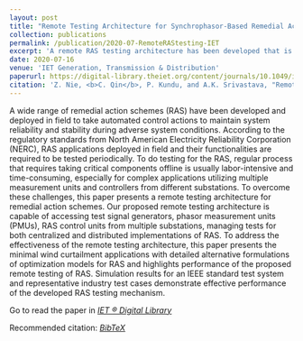 ```yaml
---
layout: post
title: "Remote Testing Architecture for Synchrophasor-Based Remedial Action Schemes"
collection: publications
permalink: /publication/2020-07-RemoteRAStesting-IET
excerpt: 'A remote RAS testing architecture has been developed that is capable of accessing test signal generators, phasor measurement units (PMUs), RAS control units from multiple substations, managing tests for both centralized and distributed implementations of RAS.'
date: 2020-07-16
venue: 'IET Generation, Transmission & Distribution'
paperurl: https://digital-library.theiet.org/content/journals/10.1049/iet-gtd.2020.0200
citation: 'Z. Nie, <b>C. Qin</b>, P. Kundu, and A.K. Srivastava, "Remote Testing Architecture for Synchrophasor-Based Remedial Action Schemes", IET Generation, Transmission & Distribution, 2020, 14, (19), p. 4060-4068, DOI: 10.1049/iet-gtd.2020.0200. - <a href = "http://chuanqin1230.github.io/files/2020-07-RemoteRAStesting-IET.bib">[BibTeX]</a>'
---
```


A wide range of remedial action schemes (RAS) have been developed and deployed in field to take automated control actions to maintain system reliability and stability during adverse system conditions. According to the regulatory standards from North American Electricity Reliability Corporation (NERC), RAS applications deployed in field and their functionalities are required to be tested periodically. To do testing for the RAS, regular process that requires taking critical components offline is usually labor-intensive and time-consuming, especially for complex applications utilizing multiple measurement units and controllers from different substations. To overcome these challenges, this paper presents a remote testing architecture for remedial action schemes. Our proposed remote testing architecture is capable of accessing test signal generators, phasor measurement units (PMUs), RAS control units from multiple substations, managing tests for both centralized and distributed implementations of RAS. To address the effectiveness of the remote testing architecture, this paper presents the minimal wind curtailment applications with detailed alternative formulations of optimization models for RAS and highlights performance of the proposed remote testing of RAS. Simulation results for an IEEE standard test system and representative industry test cases demonstrate effective performance of the developed RAS testing mechanism.

Go to read the paper in [*<u>IET ® Digital Library</u>*](https://digital-library.theiet.org/content/journals/10.1049/iet-gtd.2020.0200)

Recommended citation: [*<u>BibTeX</u>*](http://chuanqin1230.github.io/files/2020-07-RemoteRAStesting-IET.bib)


